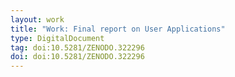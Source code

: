 ```yaml
---
layout: work
title: "Work: Final report on User Applications"
type: DigitalDocument
tag: doi:10.5281/ZENODO.322296
doi: doi:10.5281/ZENODO.322296
---
```

